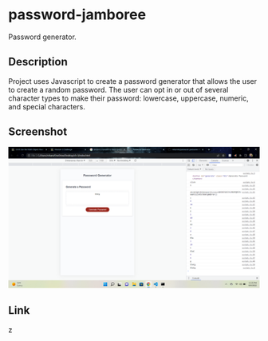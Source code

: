 # password-jamboree
Password generator.
## Description
Project uses Javascript to create a password generator that allows the user to create a random password. The user can opt in or out of several character types to make their password: lowercase, uppercase, numeric, and special characters.
## Screenshot
![Screenshot](pw-jamboree.png)
## Link
z
